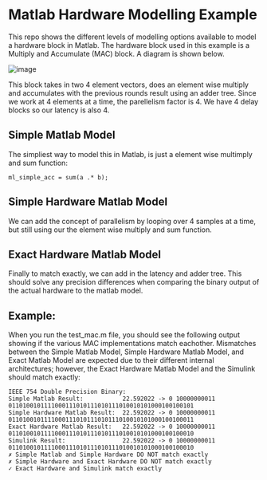 # Matlab Hardware Modelling Example

This repo shows the different levels of modelling options available to model a hardware block in Matlab. The hardware block used in this example is a Multiply and Accumulate (MAC) block. A diagram is shown below.

![image](https://github.com/user-attachments/assets/f3387cb6-7157-4c3a-82db-34c7cfbd57d5)

This block takes in two 4 element vectors, does an element wise multiply and accumulates with the previous rounds result using an adder tree. Since we work at 4 elements at a time, the parellelism factor is 4. We have 4 delay blocks so our latency is also 4.

## Simple Matlab Model

The simpliest way to model this in Matlab, is just a element wise multimply and sum function:

```
ml_simple_acc = sum(a .* b);
```

## Simple Hardware Matlab Model

We can add the concept of parallelism by looping over 4 samples at a time, but still using our the element wise multiply and sum function.

## Exact Hardware Matlab Model

Finally to match exactly, we can add in the latency and adder tree. This should solve any precision differences when comparing the binary output of the actual hardware to the matlab model.

## Example:

When you run the test_mac.m file, you should see the following output showing if the various MAC implementations match eachother. Mismatches between the Simple Matlab Model, Simple Hardware Matlab Model, and Exact Matlab Model are expected due to their different internal architectures; however, the Exact Hardware Matlab Model and the Simulink should match exactly:

```
IEEE 754 Double Precision Binary:
Simple Matlab Result:           22.592022 -> 0 10000000011 0110100101111000111010111010111010010101000100100101
Simple Hardware Matlab Result:  22.592022 -> 0 10000000011 0110100101111000111010111010111010010101000100100011
Exact Hardware Matlab Result:   22.592022 -> 0 10000000011 0110100101111000111010111010111010010101000100100010
Simulink Result:                22.592022 -> 0 10000000011 0110100101111000111010111010111010010101000100100010
✗ Simple Matlab and Simple Hardware DO NOT match exactly
✗ Simple Hardware and Exact Hardware DO NOT match exactly
✓ Exact Hardware and Simulink match exactly
```
